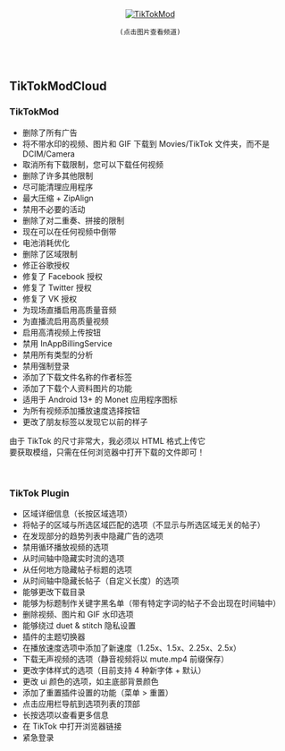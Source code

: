 <div align="center">
   <a target="_blank" href="https://t.me/TikTokModCloud"><img src="https://github.com/TKJIKU/TikTokMod/assets/128697634/f17e2aa0-6790-4559-8dc9-94bea9357061" alt="TikTokMod" title="@TikTokModCloud">    

   <a>`(点击图片查看频道)`</div>  
<br>
## TikTokModCloud
### TikTokMod
- 删除了所有广告
- 将不带水印的视频、图片和 GIF 下载到 Movies/TikTok 文件夹，而不是 DCIM/Camera
- 取消所有下载限制，您可以下载任何视频
- 删除了许多其他限制
- 尽可能清理应用程序
- 最大压缩 + ZipAlign
- 禁用不必要的活动
- 删除了对二重奏、拼接的限制
- 现在可以在任何视频中倒带
- 电池消耗优化
- 删除了区域限制
- 修正谷歌授权
- 修复了 Facebook 授权
- 修复了 Twitter 授权
- 修复了 VK 授权
- 为现场直播启用高质量音频
- 为直播流启用高质量视频
- 启用高清视频上传按钮
- 禁用 InAppBillingService
- 禁用所有类型的分析
- 禁用强制登录
- 添加了下载文件名称的作者标签
- 添加了下载个人资料图片的功能
- 适用于 Android 13+ 的 Monet 应用程序图标
- 为所有视频添加播放速度选择按钮
- 更改了朋友标签以发现它以前的样子

由于 TikTok 的尺寸非常大，我必须以 HTML 格式上传它  
要获取模组，只需在任何浏览器中打开下载的文件即可！  
   
<br>

### TikTok Plugin
- 区域详细信息（长按区域选项）
- 将帖子的区域与所选区域匹配的选项（不显示与所选区域无关的帖子）
- 在发现部分的趋势列表中隐藏广告的选项
- 禁用循环播放视频的选项
- 从时间轴中隐藏实时流的选项
- 从任何地方隐藏帖子标题的选项
- 从时间轴中隐藏长帖子（自定义长度）的选项
- 能够更改下载目录
- 能够为标题制作关键字黑名单（带有特定字词的帖子不会出现在时间轴中）
- 删除视频、图片和 GIF 水印选项
- 能够绕过 duet & stitch 隐私设置
- 插件的主题切换器
- 在播放速度选项中添加了新速度（1.25x、1.5x、2.25x、2.5x）
- 下载无声视频的选项（静音视频将以 mute.mp4 前缀保存）
- 更改字体样式的选项（目前支持 4 种新字体 + 默认）
- 更改 ui 颜色的选项，如主底部背景颜色
- 添加了重置插件设置的功能（菜单 > 重置）
- 点击应用栏导航到选项列表的顶部
- 长按选项以查看更多信息
- 在 TikTok 中打开浏览器链接
- 紧急登录
